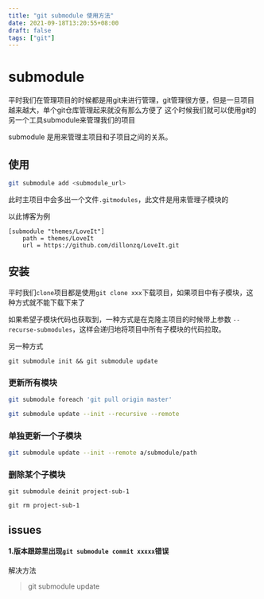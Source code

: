 ```yaml
---
title: "git submodule 使用方法"
date: 2021-09-18T13:20:55+08:00
draft: false
tags: ["git"]
---
```




# submodule



平时我们在管理项目的时候都是用git来进行管理，git管理很方便，但是一旦项目越来越大，单个git仓库管理起来就没有那么方便了
这个时候我们就可以使用git的另一个工具submodule来管理我们的项目

submodule 是用来管理主项目和子项目之间的关系。



## 使用



```sh
git submodule add <submodule_url>
```


此时主项目中会多出一个文件`.gitmodules`，此文件是用来管理子模块的



以此博客为例

```.git
[submodule "themes/LoveIt"]
	path = themes/LoveIt
	url = https://github.com/dillonzq/LoveIt.git
```


## 安装

平时我们`clone`项目都是使用`git clone xxx`下载项目，如果项目中有子模块，这种方式就不能下载下来了

如果希望子模块代码也获取到，一种方式是在克隆主项目的时候带上参数 `--recurse-submodules`，这样会递归地将项目中所有子模块的代码拉取。

另一种方式

`git submodule init && git submodule update`







### 更新所有模块

```bash
git submodule foreach 'git pull origin master'
```

```bash
git submodule update --init --recursive --remote
```



### 单独更新一个子模块



```bash
git submodule update --init --remote a/submodule/path
```



### 删除某个子模块

`git submodule deinit project-sub-1`

`git rm project-sub-1`





## issues



#### 1.版本跟踪里出现`git submodule commit xxxxx`错误



解决方法

> git submodule update


